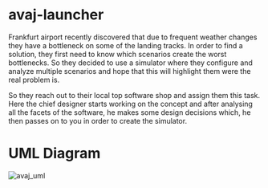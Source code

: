 # avaj-launcher

Frankfurt airport recently discovered that due to frequent weather changes they have a bottleneck on some of the landing tracks. In order to find a solution, they first need to know which scenarios create the worst bottlenecks. So they decided to use a simulator where they configure and analyze multiple scenarios and hope that this will highlight them were the real problem is.

So they reach out to their local top software shop and assign them this task. Here the chief designer starts working on the concept and after analysing all the facets of the software, he makes some design decisions which, he then passes on to you in order to create the simulator.

# UML Diagram
![avaj_uml](https://github.com/user-attachments/assets/30686b25-0b82-459b-89af-e55240e3016f)
